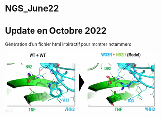 # NGS_June22  

# Update en Octobre 2022
Génération d'un fichier html intéractif pour montrer notamment

![Interaction W33R en intéraction avec N92D](./W33R_N92D.png)
